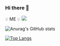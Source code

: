 ### Hi there 👋

<!--
**ONrime/ONrime** is a ✨ _special_ ✨ repository because its `README.md` (this file) appears on your GitHub profile.

Here are some ideas to get you started:

- 🔭 I’m currently working on ...
- 🌱 I’m currently learning ...
- 👯 I’m looking to collaborate on ...
- 🤔 I’m looking for help with ...
- 💬 Ask me about ...
- 📫 How to reach me: ...
- 😄 Pronouns: ...
- ⚡ Fun fact: ...
-->

:bulb: ME :bulb:
<a href="https://www.youtube.com/channel/UCDFAcRSk9pBDhdRbEzMa1fg" target="_blank"><img src="https://img.shields.io/badge/Youtube-#FF0000?style=flat-square&logo=square&logoColor=white"/></a>

![Anurag's GitHub stats](https://github-readme-stats.vercel.app/api?username=ONrime&show_icons=true&theme=highcontrast)

[![Top Langs](https://github-readme-stats.vercel.app/api/top-langs/?username=ONrime&layout=compact)](https://github.com/anuraghazra/github-readme-stats)
